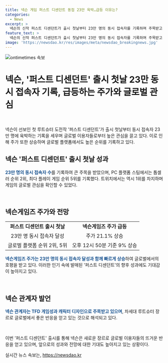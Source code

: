```yaml
---
title: 넥슨 게임 퍼스트 디센던트 동접 23만 육박…급등 이유는?
categories:
  - News
excerpt: >
  넥슨의 신작 퍼스트 디센던트가 출시 첫날부터 23만 명의 동시 접속자를 기록하며 주목받고 있다. 스팀에서는 매출을 기준으로 2위에 올랐으며, 트위치에서는 동시 시청자 수 10만명을 넘어 성공을 거뒀다. 이로써 넥슨게임즈의 주가는 21.1% 상승하여 급등하고 있으며, 글로벌에서도 호평을 받으며 새로운 루트슈터 장르로 주목받고 있다.
feature_text: >
  넥슨의 신작 퍼스트 디센던트가 출시 첫날부터 23만 명의 동시 접속자를 기록하며 주목받고 있다. 스팀에서는 매출을 기준으로 2위에 올랐으며, 트위치에서는 동시 시청자 수 10만명을 넘어 성공을 거뒀다. 이로써 넥슨게임즈의 주가는 21.1% 상승하여 급등하고 있으며, 글로벌에서도 호평을 받으며 새로운 루트슈터 장르로 주목받고 있다.
image: 'https://newsdao.kr/res/images/meta/newsdao_breakingnews.jpg'
---
```


<p><img src="https://newsdao.kr/res/images/meta/newsdao_breakingnews.jpg" alt="ontimetimes 속보" /></p>

<h1>넥슨, '퍼스트 디센던트' 출시 첫날 23만 동시 접속자 기록, 급등하는 주가와 글로벌 관심</h1>

<p data-ke-size="size16">&nbsp;</p>

<p>넥슨이 선보인 첫 루트슈터 도전작 '퍼스트 디센던트'가 출시 첫날부터 동시 접속자 23만 명에 육박하는 기록을 세우며 글로벌 이용자들로부터 높은 관심을 끌고 있다. 이로 인해 주가 또한 상승하며 글로벌 플랫폼에서도 높은 순위를 기록하고 있다.</p>

<h2 data-ke-size="size26">넥슨 '퍼스트 디센던트' 출시 첫날 성과</h2>

<p><b><span style="color: #1a5490;">23만 명의 동시 접속자 수</span></b>를 기록하여 큰 주목을 받았으며, PC 플랫폼 스팀에서는 톱셀러 순위 2위, 최다 플레이 게임 순위 5위를 기록했다. 트위치에서는 역시 1위를 차지하며 게임의 글로벌 관심을 확인할 수 있었다.</p>

<p data-ke-size="size16">&nbsp;</p>

<h2 data-ke-size="size26">넥슨게임즈 주가와 전망</h2>

<table>
<tbody>
<tr>
<td style="text-align: center; height: 17px;"><b>퍼스트 디센던트 출시 첫날</b></td>
<td style="text-align: center; height: 17px;"><b>넥슨게임즈 주가 급등</b></td>
</tr>
<tr>
<td style="text-align: center; height: 17px;">23만 명 동시 접속자 달성</td>
<td style="text-align: center; height: 17px;">주가 21.1% 상승</td>
</tr>
<tr>
<td style="text-align: center; height: 17px;">글로벌 플랫폼 순위 2위, 5위</td>
<td style="text-align: center; height: 17px;">오후 12시 50분 기준 9% 상승</td>
</tr>
</tbody>
</table>

<p><b><span style="color: #1a5490;">넥슨게임즈 주가는 23만 명의 동시 접속자 달성과 함께 빠르게 상승</span></b>하여 글로벌에서의 호평을 받고 있다. 이러한 인기 속에 발매된 '퍼스트 디센던트'의 향후 성과에도 기대감이 높아지고 있다.</p>

<p data-ke-size="size16">&nbsp;</p>

<h2 data-ke-size="size26">넥슨 관계자 발언</h2>

<p><b><span style="color: #1a5490;">넥슨 관계자는 TFD 게임성과 캐릭터 디자인으로 주목받고 있으며</span></b>, 차세대 루트슈터 장르로 글로벌에서 좋은 반응을 얻고 있는 것으로 해석되고 있다.</p>

<p data-ke-size="size16">&nbsp;</p>

<p>이번 '퍼스트 디센던트' 출시를 통해 넥슨은 새로운 장르로 글로벌 이용자들의 뜨거운 반응을 얻고 있으며, 앞으로의 성과와 전망에 대한 기대도 높아지고 있는 상황이다.</p>
실시간 뉴스 속보는, <a href="https://newsdao.kr" rel="dofollow">https://newsdao.kr</a>


